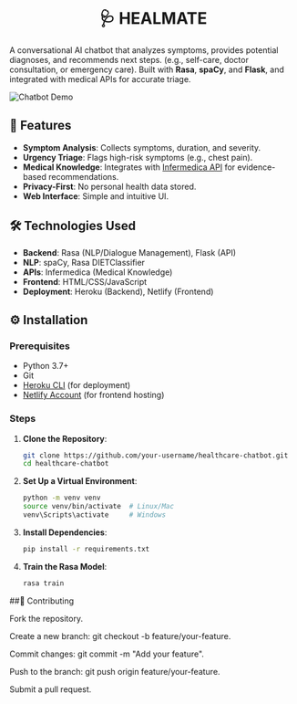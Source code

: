 <h1 align="center"> 🩺 HEALMATE <br>
 </h1>

A conversational AI chatbot that analyzes symptoms, provides potential diagnoses, and recommends next steps. (e.g., self-care, doctor consultation, or emergency care). Built with **Rasa**, **spaCy**, and **Flask**, and integrated with medical APIs for accurate triage.

![Chatbot Demo](screenshots/demo.gif) <!-- Add a screenshot/gif later -->

## 🌟 Features
- **Symptom Analysis**: Collects symptoms, duration, and severity.
- **Urgency Triage**: Flags high-risk symptoms (e.g., chest pain).
- **Medical Knowledge**: Integrates with [Infermedica API](https://developer.infermedica.com/) for evidence-based recommendations.
- **Privacy-First**: No personal health data stored.
- **Web Interface**: Simple and intuitive UI.

## 🛠️ Technologies Used
- **Backend**: Rasa (NLP/Dialogue Management), Flask (API)
- **NLP**: spaCy, Rasa DIETClassifier
- **APIs**: Infermedica (Medical Knowledge)
- **Frontend**: HTML/CSS/JavaScript
- **Deployment**: Heroku (Backend), Netlify (Frontend)

## ⚙️ Installation

### Prerequisites
- Python 3.7+
- Git
- [Heroku CLI](https://devcenter.heroku.com/articles/heroku-cli) (for deployment)
- [Netlify Account](https://www.netlify.com/) (for frontend hosting)

### Steps
1. **Clone the Repository**:
   ```bash
   git clone https://github.com/your-username/healthcare-chatbot.git
   cd healthcare-chatbot
2. **Set Up a Virtual Environment**:
   ```bash
   python -m venv venv
   source venv/bin/activate  # Linux/Mac
   venv\Scripts\activate     # Windows

3. **Install Dependencies**:
   ```bash
   pip install -r requirements.txt

4. **Train the Rasa Model**:
   ```bash
   rasa train

##🤝 Contributing

   Fork the repository.
   
   Create a new branch: git checkout -b feature/your-feature.
   
   Commit changes: git commit -m "Add your feature".
   
   Push to the branch: git push origin feature/your-feature.
   
   Submit a pull request.
   
   
